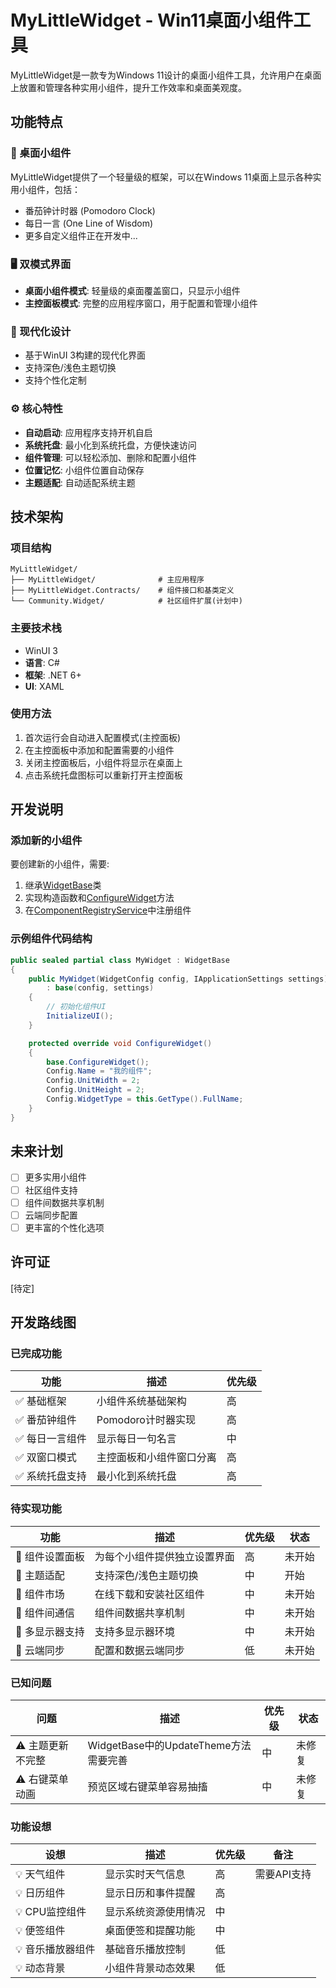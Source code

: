 # MyLittleWidget - Win11桌面小组件工具

MyLittleWidget是一款专为Windows 11设计的桌面小组件工具，允许用户在桌面上放置和管理各种实用小组件，提升工作效率和桌面美观度。

## 功能特点

### 🎯 桌面小组件

MyLittleWidget提供了一个轻量级的框架，可以在Windows 11桌面上显示各种实用小组件，包括：

- 番茄钟计时器 (Pomodoro Clock)
- 每日一言 (One Line of Wisdom)
- 更多自定义组件正在开发中...

### 🖥️ 双模式界面

- **桌面小组件模式**: 轻量级的桌面覆盖窗口，只显示小组件
- **主控面板模式**: 完整的应用程序窗口，用于配置和管理小组件

### 🎨 现代化设计

- 基于WinUI 3构建的现代化界面
- 支持深色/浅色主题切换
- 支持个性化定制

### ⚙️ 核心特性

- **自动启动**: 应用程序支持开机自启
- **系统托盘**: 最小化到系统托盘，方便快速访问
- **组件管理**: 可以轻松添加、删除和配置小组件
- **位置记忆**: 小组件位置自动保存
- **主题适配**: 自动适配系统主题

## 技术架构

### 项目结构

```
MyLittleWidget/
├── MyLittleWidget/              # 主应用程序
├── MyLittleWidget.Contracts/    # 组件接口和基类定义
└── Community.Widget/            # 社区组件扩展(计划中)
```

### 主要技术栈

- WinUI 3
- **语言**: C#
- **框架**: .NET 6+
- **UI**: XAML

### 使用方法

1. 首次运行会自动进入配置模式(主控面板)
2. 在主控面板中添加和配置需要的小组件
3. 关闭主控面板后，小组件将显示在桌面上
4. 点击系统托盘图标可以重新打开主控面板

## 开发说明

### 添加新的小组件

要创建新的小组件，需要:

1. 继承[WidgetBase](file://c:\Users\123\Desktop\MyLittleWidget\MyLittleWidget.Contracts\WidgetBase.cs#L10-L199)类
2. 实现构造函数和[ConfigureWidget](file://c:\Users\123\Desktop\MyLittleWidget\MyLittleWidget.Contracts\WidgetBase.cs#L58-L60)方法
3. 在[ComponentRegistryService](file://c:\Users\123\Desktop\MyLittleWidget\MyLittleWidget\Services\ComponentRegistryService.cs#L5-L90)中注册组件

### 示例组件代码结构

```csharp
public sealed partial class MyWidget : WidgetBase
{
    public MyWidget(WidgetConfig config, IApplicationSettings settings) 
        : base(config, settings)
    {
        // 初始化组件UI
        InitializeUI();
    }

    protected override void ConfigureWidget()
    {
        base.ConfigureWidget();
        Config.Name = "我的组件";
        Config.UnitWidth = 2;
        Config.UnitHeight = 2;
        Config.WidgetType = this.GetType().FullName;
    }
}
```

## 未来计划

- [ ] 更多实用小组件
- [ ] 社区组件支持
- [ ] 组件间数据共享机制
- [ ] 云端同步配置
- [ ] 更丰富的个性化选项

## 许可证

[待定]

## 开发路线图

### 已完成功能

| 功能            | 描述                     | 优先级 |
| --------------- | ------------------------ | ------ |
| ✅ 基础框架     | 小组件系统基础架构       | 高     |
| ✅ 番茄钟组件   | Pomodoro计时器实现       | 高     |
| ✅ 每日一言组件 | 显示每日一句名言         | 中     |
| ✅ 双窗口模式   | 主控面板和小组件窗口分离 | 高     |
| ✅ 系统托盘支持 | 最小化到系统托盘         | 高     |


### 待实现功能

| 功能            | 描述                         | 优先级 | 状态   |
| --------------- | ---------------------------- | ------ | ------ |
| 🔲 组件设置面板 | 为每个小组件提供独立设置界面 | 高     | 未开始 |
| 🔲 主题适配     | 支持深色/浅色主题切换    | 中     | 开始 |
| 🔲 组件市场     | 在线下载和安装社区组件       | 中     | 未开始 |
| 🔲 组件间通信   | 组件间数据共享机制           | 中     | 未开始 |
| 🔲 多显示器支持 | 支持多显示器环境             | 中     | 未开始 |
| 🔲 云端同步     | 配置和数据云端同步           | 低     | 未开始 |

### 已知问题

| 问题                | 描述                                  | 优先级 | 状态   |
| ------------------- | ------------------------------------- | ------ | ------ |
| ⚠️ 主题更新不完整 | WidgetBase中的UpdateTheme方法需要完善 | 中     | 未修复 |
| ⚠️ 右键菜单动画   | 预览区域右键菜单容易抽搐              | 中     | 未修复 |

### 功能设想

| 设想              | 描述                 | 优先级 | 备注        |
| ----------------- | -------------------- | ------ | ----------- |
| 💡 天气组件       | 显示实时天气信息     | 高     | 需要API支持 |
| 💡 日历组件       | 显示日历和事件提醒   | 高     |             |
| 💡 CPU监控组件    | 显示系统资源使用情况 | 中     |             |
| 💡 便签组件       | 桌面便签和提醒功能   | 中     |             |
| 💡 音乐播放器组件 | 基础音乐播放控制     | 低     |             |
| 💡 动态背景       | 小组件背景动态效果   | 低     |             |
